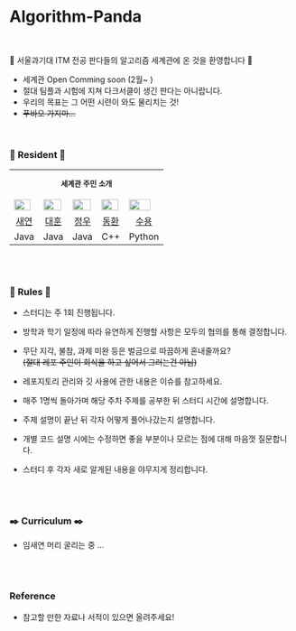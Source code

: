 # Algorithm-Panda

<br>

💫 서울과기대 ITM 전공 판다들의 알고리즘 세계관에 온 것을 환영합니다 💫
- 세계관 Open Comming soon (2월~ )
- 절대 팀플과 시험에 지쳐 다크서클이 생긴 판다는 아니랍니다.
- 우리의 목표는 그 어떤 시련이 와도 물리치는 것!
- ~~푸바오 가지마...~~
 

<br>

### 🐼 Resident 🐼

<table align="center">

<tr align="center">
<td colspan="5" height="50px"><b><font size=2>세계관 주민 소개 </font></b></td>
</tr>

<tr>
<td><img src="https://avatars.githubusercontent.com/u/106756920?v=4" style="width:90%; height:90%;"></td>
<td><img src="https://avatars.githubusercontent.com/u/13723849?v=4" style="width:95%; height:95%;"></td>
<td><img src="https://avatars.githubusercontent.com/u/104622515?v=4" style="width:95%; height:95%;"></td>
<td><img src="https://avatars.githubusercontent.com/u/151334450?v=4" style="width:95%; height:95%;"></td>
<td><img src="https://avatars.githubusercontent.com/u/137254772?v=4" style="width:85%; height:85%;"></td>
</tr>


<tr align="center">
<td><a href="https://github.com/saeyeonn">새연</td>
<td><a href="https://github.com/Daehun">대훈</td>
<td><a href="https://github.com/yeomjungwoo">정우</td>
<td><a href="https://github.com/sardine-21">동환</td>
<td><a href="https://github.com/protruser">수용</td>
</tr>

<tr align="center">
<td>Java</td>
<td>Java</td>
<td>Java</td>
<td>C++</td>
<td>Python</td>
</tr>

</table>

<br></br>

### 📃 Rules 📃

- 스터디는 주 1회 진행됩니다.
- 방학과 학기 일정에 따라 유연하게 진행할 사항은 모두의 협의를 통해 결정합니다.
- 무단 지각, 불참, 과제 미완 등은 벌금으로 따끔하게 혼내줄까요? <br> ~~(절대 레포 주인이 회식을 하고 싶어서 그러는건 아님)~~
- 레포지토리 관리와 깃 사용에 관한 내용은 이슈를 참고하세요.

- 매주 1명씩 돌아가며 해당 주차 주제를 공부한 뒤 스터디 시간에 설명합니다.
- 주제 설명이 끝난 뒤 각자 어떻게 풀어나갔는지 설명합니다.
- 개별 코드 설명 시에는 수정하면 좋을 부분이나 모르는 점에 대해 마음껏 질문합니다.
- 스터디 후 각자 새로 알게된 내용을 야무지게 정리합니다. 


<br></br>

### ✒️ Curriculum ✒️

- 임새연 머리 굴리는 중 ...

<br></br>

### Reference

- 참고할 만한 자료나 서적이 있으면 올려주세요!
